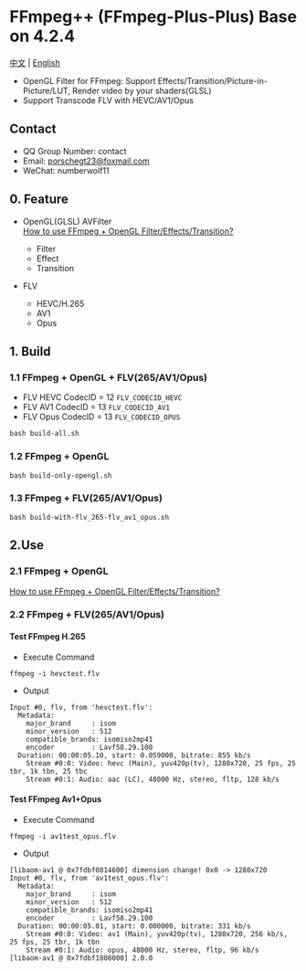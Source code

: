 # FFmpeg++ (FFmpeg-Plus-Plus) Base on 4.2.4

[中文](README_CN.md) | [English](README.md)

* OpenGL Filter for FFmpeg: Support Effects/Transition/Picture-in-Picture/LUT, Render video by your shaders(GLSL)
* Support Transcode FLV with HEVC/AV1/Opus

## Contact

* QQ Group Number: contact 
* Email: porschegt23@foxmail.com
* WeChat: numberwolf11

## 0. Feature

* OpenGL(GLSL) AVFilter   
[How to use FFmpeg + OpenGL Filter/Effects/Transition?](./Plus-OpenGL-Patch/README.MD)
    * Filter
    * Effect
    * Transition

* FLV
    * HEVC/H.265
    * AV1
    * Opus

## 1. Build

### 1.1 FFmpeg + OpenGL + FLV(265/AV1/Opus)

* FLV HEVC CodecID = 12 `FLV_CODECID_HEVC`
* FLV AV1 CodecID = 13 `FLV_CODECID_AV1`
* FLV Opus CodecID = 13 `FLV_CODECID_OPUS`

```shell
bash build-all.sh
```

### 1.2 FFmpeg + OpenGL

```shell
bash build-only-opengl.sh
```

### 1.3 FFmpeg + FLV(265/AV1/Opus)

```shell
bash build-with-flv_265-flv_av1_opus.sh
```

## 2.Use

### 2.1 FFmpeg + OpenGL

[How to use FFmpeg + OpenGL Filter/Effects/Transition?](./Plus-OpenGL-Patch/README.MD)

### 2.2 FFmpeg + FLV(265/AV1/Opus)

#### Test FFmpeg H.265

* Execute Command

```shell
ffmpeg -i hevctest.flv
```

* Output
```
Input #0, flv, from 'hevctest.flv':
  Metadata:
    major_brand     : isom
    minor_version   : 512
    compatible_brands: isomiso2mp41
    encoder         : Lavf58.29.100
  Duration: 00:00:05.10, start: 0.059000, bitrate: 855 kb/s
    Stream #0:0: Video: hevc (Main), yuv420p(tv), 1280x720, 25 fps, 25 tbr, 1k tbn, 25 tbc
    Stream #0:1: Audio: aac (LC), 48000 Hz, stereo, fltp, 128 kb/s
```




#### Test FFmpeg Av1+Opus

* Execute Command

```shell
ffmpeg -i av1test_opus.flv
```

* Output
```
[libaom-av1 @ 0x7fdbf0814600] dimension change! 0x0 -> 1280x720
Input #0, flv, from 'av1test_opus.flv':
  Metadata:
    major_brand     : isom
    minor_version   : 512
    compatible_brands: isomiso2mp41
    encoder         : Lavf58.29.100
  Duration: 00:00:05.01, start: 0.000000, bitrate: 331 kb/s
    Stream #0:0: Video: av1 (Main), yuv420p(tv), 1280x720, 256 kb/s, 25 fps, 25 tbr, 1k tbn
    Stream #0:1: Audio: opus, 48000 Hz, stereo, fltp, 96 kb/s
[libaom-av1 @ 0x7fdbf1808000] 2.0.0
```



